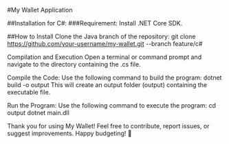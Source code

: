 #My Wallet Application

##Installation for C#:
###Requirement:
Install .NET Core SDK.

##How to Install
Clone the Java branch of the repository:
git clone https://github.com/your-username/my-wallet.git --branch feature/c#

Compilation and Execution
Open a terminal or command prompt and navigate to the directory containing the .cs file.

Compile the Code:
Use the following command to build the program:
dotnet build -o output
This will create an output folder (output) containing the executable file.

Run the Program:
Use the following command to execute the program:
cd output
dotnet main.dll

Thank you for using My Wallet! Feel free to contribute, report issues, or suggest improvements. Happy budgeting! 🌟